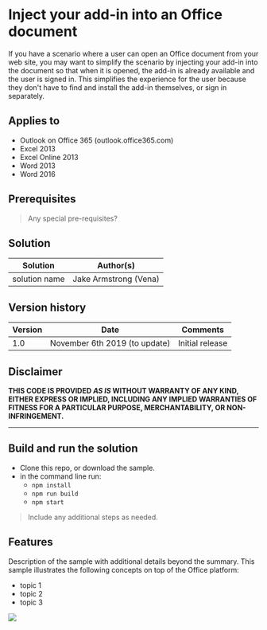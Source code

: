 # Inject your add-in into an Office document

If you have a scenario where a user can open an Office document from your web site, you may want to simplify the scenario by injecting your add-in into the document so that when it is opened, the add-in is already available and the user is signed in. This simplifies the experience for the user because they don't have to find and install the add-in themselves, or sign in separately.

## Applies to

-  Outlook on Office 365 (outlook.office365.com) 
-  Excel 2013
-  Excel Online 2013
-  Word 2013
-  Word 2016

## Prerequisites

> Any special pre-requisites?

## Solution

Solution | Author(s)
---------|----------
solution name | Jake Armstrong (Vena)

## Version history

Version  | Date | Comments
---------| -----| --------
1.0  | November 6th 2019 (to update) | Initial release

## Disclaimer

**THIS CODE IS PROVIDED *AS IS* WITHOUT WARRANTY OF ANY KIND, EITHER EXPRESS OR IMPLIED, INCLUDING ANY IMPLIED WARRANTIES OF FITNESS FOR A PARTICULAR PURPOSE, MERCHANTABILITY, OR NON-INFRINGEMENT.**

----------

## Build and run the solution

- Clone this repo, or download the sample.
- in the command line run:
  - `npm install`
  - `npm run build`
  - `npm start`

> Include any additional steps as needed.

## Features

Description of the sample with additional details beyond the summary.
This sample illustrates the following concepts on top of the Office platform:

- topic 1
- topic 2
- topic 3

<img src="https://telemetry.sharepointpnp.com/pnp-officeaddins/excel-custom-functions/export-to-office-document" />